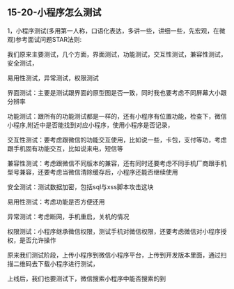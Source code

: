 ## 15-20-小程序怎么测试

1，小程序测试(多用第一人称，口语化表达，多讲一些，讲细一些，先宏观，在微观)参考面试问题STAR法则:

我们原来主要测试，几个方面，界面测试，功能测试，交互性测试，兼容性测试，安全测试，

易用性测试，异常测试，权限测试

界面测试：主要是测试跟界面的原型图是否一致，同时我也要考虑不同屏幕大小跟分辨率

功能测试：跟所有的功能测试都是一样的，还有小程序有位置功能，检查下，微信小程序,附近中是否能找到对应小程序，使用小程序是否记录，

交互性测试：要考虑跟微信的功能交互使用，比如说一些，卡包，支付等功，考虑跟手机固有功能交互，比如说来电，短信等

兼容性测试：考虑跟微信不同版本的兼容，还有同时还要考虑不同手机厂商跟手机型号兼容，还要考虑当微信清除缓存后，小程序还能否继续使用

安全测试：测试数据加密，包括sql与xss脚本攻击这块

易用性测试：考虑功能是否方便还用

异常测试：考虑断网，手机重启，关机的情况

权限测试：小程序继承微信权限，测试手机对微信权限，还要考虑微信对小程序授权，是否允许操作

原来我们测试阶段，上传小程序到微信小程序平台，上传到开发版本里面，通过扫描二维码去下载小程序进行测试，

上线后，我们也要测试下，微信搜索小程序中能否搜索的到
